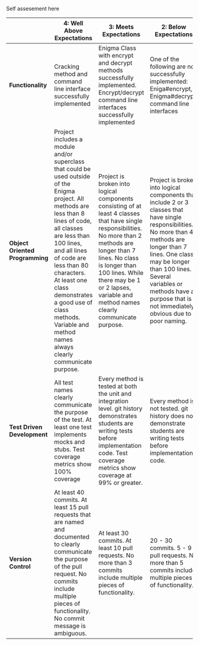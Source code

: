 Self assesement here
<!DOCTYPE html>

<html>
  <head>
    <meta charset="utf-8">
<meta http-equiv="X-UA-Compatible" content="IE=edge,chrome=1">
<meta name="viewport" content="width=device-width, initial-scale=1">

<title>Enigma - Evaluation Rubric - Back-End Engineering Curriculum - Turing School of Software and Design</title>

<table>
  <thead>
    <tr>
      <th><br /></th>
      <th><strong>4: Well Above Expectations</strong></th>
      <th><strong>3: Meets Expectations</strong></th>
      <th><strong>2: Below Expectations</strong></th>
      <th><strong>1: Well Below Expectations</strong></th>
    </tr>
  </thead>
  <tbody>
    <tr>
      <td><strong>Functionality</strong></td>
      <td>Cracking method and command line interface successfully implemented</td>
      <td>Enigma Class with encrypt and decrypt methods successfully implemented. Encrypt/decrypt command line interfaces successfully implemented</td>
      <td>One of the following are not successfully implemented: Eniga#encrypt, Enigma#decrypt, command line interfaces</td>
      <td>Two or more of the following are not successfully implemented: Eniga#encrypt, Enigma#decrypt, command line interfaces</td>
    </tr>
    <tr>
      <td><strong>Object Oriented Programming</strong></td>
      <td>Project includes a module and/or superclass that could be used outside of the Enigma project. All methods are less than 8 lines of code, all classes are less than 100 lines, and all lines of code are less than 80 characters. At least one class demonstrates a good use of class methods. Variable and method names always clearly communicate purpose.</td>
      <td>Project is broken into logical components consisting of at least 4 classes that have single responsibilities. No more than 2 methods are longer than 7 lines. No class is longer than 100 lines. While there may be 1 or 2 lapses, variable and method names clearly communicate purpose.</td>
      <td>Project is broken into logical components that include 2 or 3 classes that have single responsibilities. No more than 4 methods are longer than 7 lines. One class may be longer than 100 lines. Several variables or methods have a purpose that is not immediately obvious due to poor naming.</td>
      <td>Project is not broken into logical components. 0 or 1 classes demonstrate single responsibility. More than 4 methods are longer than 7 lines. Variables and methods often have a purpose that is not immediately obvious due to poor naming.</td>
    </tr>
    <tr>
      <td><strong>Test Driven Development</strong></td>
      <td>All test names clearly communicate the purpose of the test. At least one test implements mocks and stubs. Test coverage metrics show 100% coverage</td>
      <td>Every method is tested at both the unit and integration level. git history demonstrates students are writing tests before implementation code. Test coverage metrics show coverage at 99% or greater.</td>
      <td>Every method is not tested. git history does not demonstrate students are writing tests before implementation code.</td>
      <td>Less than half of the methods in any given class are untested or have tests that don’t verify expected behavior.</td>
    </tr>
    <tr>
      <td><strong>Version Control</strong></td>
      <td>At least 40 commits. At least 15 pull requests that are named and documented to clearly communicate the purpose of the pull request. No commits include multiple pieces of functionality. No commit message is ambiguous.</td>
      <td>At least 30 commits. At least 10 pull requests. No more than 3 commits include multiple pieces of functionality.</td>
      <td>20 - 30 commits. 5 - 9 pull requests. No more than 5 commits include multiple pieces of functionality.</td>
      <td>Less than 20 commits. Less than 5 pull requests. More than 5 commits include multiple pieces of functionality.</td>
    </tr>
  </tbody>
</table>



  </body>
</html>
